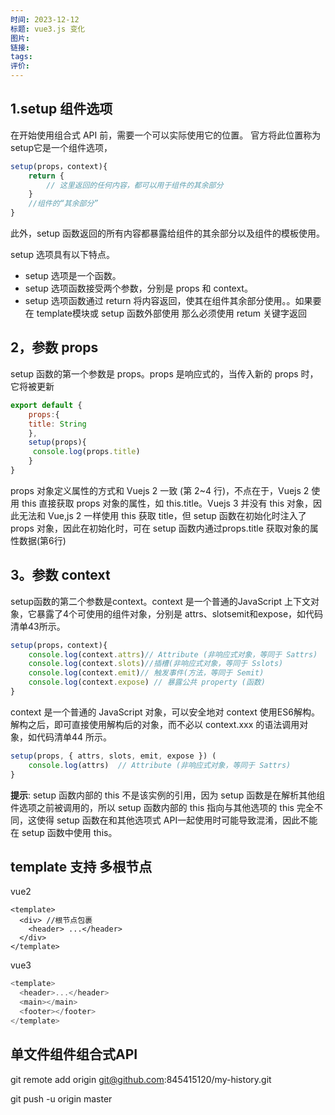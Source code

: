 ```yaml
---
时间: 2023-12-12
标题: vue3.js 变化
图片: 
链接: 
tags: 
评价:
---
```

## 1.setup 组件选项
在开始使用组合式 API 前，需要一个可以实际使用它的位置。
官方将此位置称为setup它是一个组件选项，
```js
setup(props，context){
	return {
 		// 这里返回的任何内容，都可以用于组件的其余部分
 	}
    //组件的“其余部分”
}
```

此外，setup 函数返回的所有内容都暴露给组件的其余部分以及组件的模板使用。

setup 选项具有以下特点。
- setup 选项是一个函数。
- setup 选项函数接受两个参数，分别是 props 和 context。
- setup 选项函数通过 return 将内容返回，使其在组件其余部分使用。。如果要在 template模块或 setup 函数外部使用  那么必须使用 retum 关键字返回 

## 2，参数 props
setup 函数的第一个参数是 props。props 是响应式的，当传入新的 props 时，它将被更新
```js
export default {
	props:{
    title: String
    },
    setup(props){
     console.log(props.title)   	
    }
}
```

props 对象定义属性的方式和 Vuejs 2 一致 (第 2~4 行)，不点在于，Vuejs 2 使用 this 直接获取 props 对象的属性，如 this.title。Vuejs 3 并没有 this 对象，因此无法和 Vue,js 2 一样使用 this 获取 title，但 setup 函数在初始化时注入了 props 对象，因此在初始化时，可在 setup 函数内通过props.title 获取对象的属性数据(第6行)

## 3。参数 context
setup函数的第二个参数是context。context 是一个普通的JavaScript 上下文对象，它暴露了4个可使用的组件对象，分别是 attrs、slotsemit和expose，如代码清单43所示。

```js
setup(props，context){
	console.log(context.attrs)// Attribute (非响应式对象，等同于 Sattrs)
 	console.log(context.slots)//插槽(非响应式对象，等同于 Sslots)
   	console.log(context.emit)// 触发事件(方法，等同于 Semit)
    console.log(context.expose) // 暴露公共 property (函数)
}
```

context 是一个普通的 JavaScript 对象，可以安全地对 context 使用ES6解构。解构之后，即可直接使用解构后的对象，而不必以 context.xxx 的语法调用对象，如代码清单44 所示。

```js
setup(props, { attrs, slots, emit, expose }) (
    console.log(attrs)  // Attribute (非响应式对象，等同于 Sattrs)
}
```

**提示**: setup 函数内部的 this 不是该实例的引用，因为 setup 函数是在解析其他组件选项之前被调用的，所以 setup 函数内部的 this 指向与其他选项的 this 完全不同，这使得 setup 函数在和其他选项式 API一起使用时可能导致混淆，因此不能在 setup 函数中使用 this。



## template 支持 多根节点
vue2
```
<template>
  <div> //根节点包裹
    <header> ...</header>
  </div>
</template>
```

vue3
```js
<template>
  <header>...</header>
  <main></main>
  <footer></footer>
</template>
```

## 单文件组件组合式API

git remote add origin git@github.com:845415120/my-history.git

git push -u origin master



